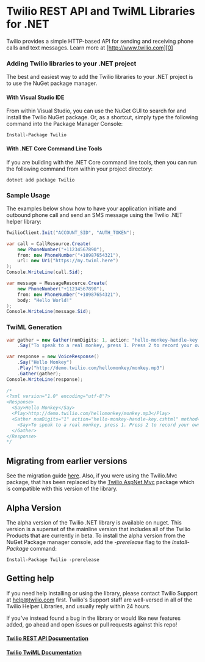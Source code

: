 # Twilio REST API and TwiML Libraries for .NET

Twilio provides a simple HTTP-based API for sending and receiving phone calls and text messages. Learn more at [http://www.twilio.com][0]

### Adding Twilio libraries to your .NET project

The best and easiest way to add the Twilio libraries to your .NET project is to use the NuGet package manager.

#### With Visual Studio IDE

From within Visual Studio, you can use the NuGet GUI to search for and install the Twilio NuGet package. Or, as a shortcut, simply type the following command into the Package Manager Console:

    Install-Package Twilio

#### With .NET Core Command Line Tools

If you are building with the .NET Core command line tools, then you can run the following command from within your project directory:

    dotnet add package Twilio

### Sample Usage

The examples below show how to have your application initiate and outbound phone call and send an SMS message using the Twilio .NET helper library:
```csharp
TwilioClient.Init("ACCOUNT_SID", "AUTH_TOKEN");

var call = CallResource.Create(
    new PhoneNumber("+11234567890"), 
    from: new PhoneNumber("+10987654321"), 
    url: new Uri("https://my.twiml.here")
);
Console.WriteLine(call.Sid);

var message = MessageResource.Create(
    new PhoneNumber("+11234567890"), 
    from: new PhoneNumber("+10987654321"), 
    body: "Hello World!"
);
Console.WriteLine(message.Sid);
```

### TwiML Generation
```csharp
var gather = new Gather(numDigits: 1, action: "hello-monkey-handle-key.cshtml", method: "POST")
    .Say("To speak to a real monkey, press 1. Press 2 to record your own monkey howl. Press any other key to start over.");

var response = new VoiceResponse()
    .Say("Hello Monkey")
    .Play("http://demo.twilio.com/hellomonkey/monkey.mp3")
    .Gather(gather);
Console.WriteLine(response);
    
/*
<?xml version="1.0" encoding="utf-8"?>
<Response>
  <Say>Hello Monkey</Say>
  <Play>http://demo.twilio.com/hellomonkey/monkey.mp3</Play>
  <Gather numDigits="1" action="hello-monkey-handle-key.cshtml" method="POST">
    <Say>To speak to a real monkey, press 1. Press 2 to record your own monkey howl. Press any other key to start over.</Say>
  </Gather>
</Response>
*/
``` 

## Migrating from earlier versions
See the migration guide [here][3]. Also, if you were using the Twilio.Mvc package, that has been replaced by the [Twilio.AspNet.Mvc][4]
package which is compatible with this version of the library.

## Alpha Version
The alpha version of the Twilio .NET library is available on nuget.  This version is a superset of the mainline version that includes all of the Twilio Products that are currently in beta. To install the alpha version from the NuGet Package manager console, add the *-prerelease* flag to the *Install-Package* command:

    Install-Package Twilio -prerelease
    
## Getting help

If you need help installing or using the library, please contact Twilio Support at help@twilio.com first. Twilio's Support staff are well-versed in all of the Twilio Helper Libraries, and usually reply within 24 hours.

If you've instead found a bug in the library or would like new features added, go ahead and open issues or pull requests against this repo!

#### [Twilio REST API Documentation][1]
#### [Twilio TwiML Documentation][2]

[0]: http://www.twilio.com
[1]: http://www.twilio.com/docs/api/rest
[2]: http://www.twilio.com/docs/api/twiml
[3]: https://www.twilio.com/docs/libraries/csharp/migrating-your-csharp-dot-net-application-twilio-sdk-4x-5x
[4]: https://github.com/twilio/twilio-aspnet
